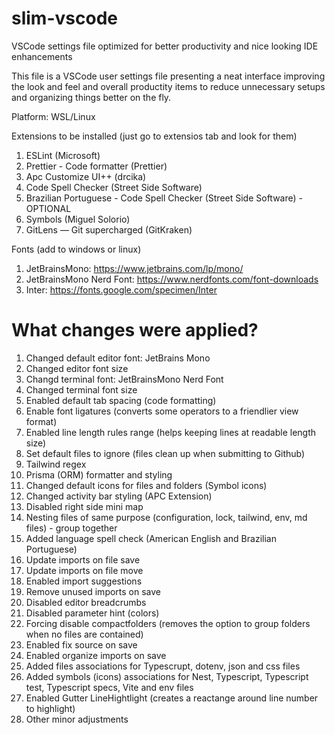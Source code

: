 # slim-vscode
VSCode settings file optimized for better productivity and nice looking IDE enhancements

This file is a VSCode user settings file presenting a neat interface improving the look and feel and overall productity items to reduce unnecessary setups and organizing things better on the fly.

Platform: WSL/Linux

Extensions to be installed (just go to extensios tab and look for them)
1. ESLint (Microsoft)
2. Prettier - Code formatter (Prettier)
3. Apc Customize UI++ (drcika)
4. Code Spell Checker (Street Side Software)
5. Brazilian Portuguese - Code Spell Checker (Street Side Software) - OPTIONAL
6. Symbols (Miguel Solorio)
7. GitLens — Git supercharged (GitKraken)


Fonts (add to windows or linux)
1. JetBrainsMono: https://www.jetbrains.com/lp/mono/
2. JetBrainsMono Nerd Font: https://www.nerdfonts.com/font-downloads
3. Inter: https://fonts.google.com/specimen/Inter

# What changes were applied?

1. Changed default editor font: JetBrains Mono
2. Changed editor font size
3. Changd terminal font: JetBrainsMono Nerd Font
4. Changed terminal font size
5. Enabled default tab spacing (code formatting)
6. Enable font ligatures (converts some operators to a friendlier view format)
7. Enabled line length rules range (helps keeping lines at readable length size)
8. Set default files to ignore (files clean up when submitting to Github)
9. Tailwind regex
10. Prisma (ORM) formatter and styling
11. Changed default icons for files and folders (Symbol icons)
12. Changed activity bar styling (APC Extension)
13. Disabled right side mini map
14. Nesting files of same purpose (configuration, lock, tailwind, env, md files) - group together
15. Added language spell check (American English and Brazilian Portuguese)
16. Update imports on file save
17. Update imports on file move
18. Enabled import suggestions
19. Remove unused imports on save
20. Disabled editor breadcrumbs
21. Disabled parameter hint (colors)
22. Forcing disable compactfolders (removes the option to group folders when no files are contained)
23. Enabled fix source on save
24. Enabled organize imports on save
25. Added files associations for Typescrupt, dotenv, json and css files
26. Added symbols (icons) associations for Nest, Typescript, Typescript test, Typescript specs, Vite and env files
27. Enabled Gutter LineHightlight (creates a reactange around line number to highlight)
28. Other minor adjustments
